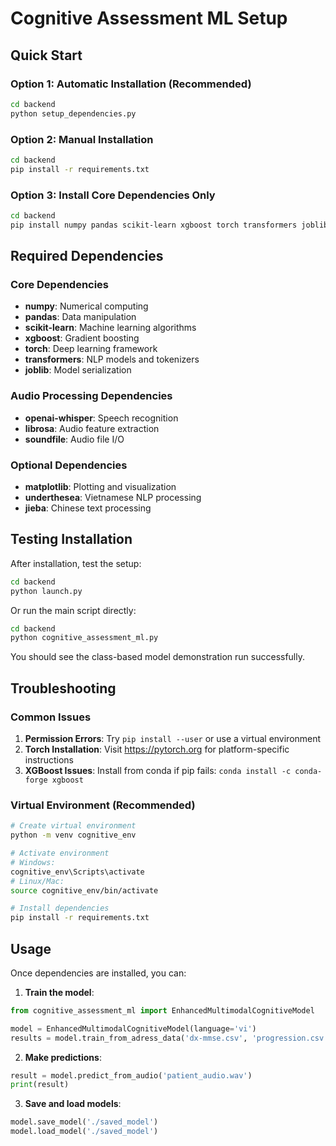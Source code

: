 # Cognitive Assessment ML Setup

## Quick Start

### Option 1: Automatic Installation (Recommended)
```bash
cd backend
python setup_dependencies.py
```

### Option 2: Manual Installation
```bash
cd backend
pip install -r requirements.txt
```

### Option 3: Install Core Dependencies Only
```bash
cd backend
pip install numpy pandas scikit-learn xgboost torch transformers joblib
```

## Required Dependencies

### Core Dependencies
- **numpy**: Numerical computing
- **pandas**: Data manipulation
- **scikit-learn**: Machine learning algorithms
- **xgboost**: Gradient boosting
- **torch**: Deep learning framework
- **transformers**: NLP models and tokenizers
- **joblib**: Model serialization

### Audio Processing Dependencies
- **openai-whisper**: Speech recognition
- **librosa**: Audio feature extraction
- **soundfile**: Audio file I/O

### Optional Dependencies
- **matplotlib**: Plotting and visualization
- **underthesea**: Vietnamese NLP processing
- **jieba**: Chinese text processing

## Testing Installation

After installation, test the setup:
```bash
cd backend
python launch.py
```

Or run the main script directly:
```bash
cd backend
python cognitive_assessment_ml.py
```

You should see the class-based model demonstration run successfully.

## Troubleshooting

### Common Issues

1. **Permission Errors**: Try `pip install --user` or use a virtual environment
2. **Torch Installation**: Visit https://pytorch.org for platform-specific instructions
3. **XGBoost Issues**: Install from conda if pip fails: `conda install -c conda-forge xgboost`

### Virtual Environment (Recommended)
```bash
# Create virtual environment
python -m venv cognitive_env

# Activate environment
# Windows:
cognitive_env\Scripts\activate
# Linux/Mac:
source cognitive_env/bin/activate

# Install dependencies
pip install -r requirements.txt
```

## Usage

Once dependencies are installed, you can:

1. **Train the model**:
```python
from cognitive_assessment_ml import EnhancedMultimodalCognitiveModel

model = EnhancedMultimodalCognitiveModel(language='vi')
results = model.train_from_adress_data('dx-mmse.csv', 'progression.csv', 'eval-data.csv')
```

2. **Make predictions**:
```python
result = model.predict_from_audio('patient_audio.wav')
print(result)
```

3. **Save and load models**:
```python
model.save_model('./saved_model')
model.load_model('./saved_model')
```
